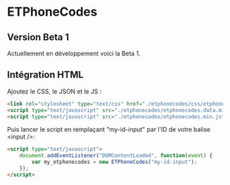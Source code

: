 # ETPhoneCodes

## Version Beta 1

Actuellement en développement voici la Beta 1.

## Intégration HTML

Ajoutez le CSS, le JSON et le JS :

```html
<link rel="stylesheet" type="text/css" href="./etphonecodes/css/etphonecodes.min.css" media="all" />
<script type="text/javascript" src="./etphonecodes/etphonecodes.data.min.js"></script>
<script type="text/javascript" src="./etphonecodes/etphonecodes.min.js"></script>
```

Puis lancer le script en remplaçant "my-id-input" par l'ID de votre balise \<input /\>:
```html
<script type="text/javascript">
	document.addEventListener("DOMContentLoaded", function(event) {
		var my_etphonecodes = new ETPhoneCodes("my-id-input");
	});
</script>
```

